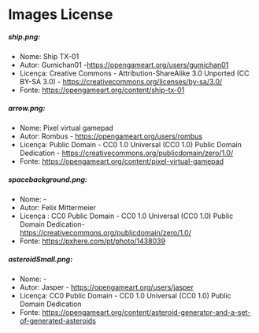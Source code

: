 # Images License

##### ship.png:
* Nome: Ship TX-01 
* Autor: Gumichan01 -https://opengameart.org/users/gumichan01
* Licença: Creative Commons - Attribution-ShareAlike 3.0 Unported (CC BY-SA 3.0) - https://creativecommons.org/licenses/by-sa/3.0/
* Fonte: https://opengameart.org/content/ship-tx-01
##### arrow.png: 
* Nome: Pixel virtual gamepad
* Autor: Rombus - https://opengameart.org/users/rombus
* Licença: Public Domain - CC0 1.0 Universal (CC0 1.0) Public Domain Dedication - https://creativecommons.org/publicdomain/zero/1.0/
* Fonte: https://opengameart.org/content/pixel-virtual-gamepad
##### spacebackground.png:
* Nome: -
* Autor: Felix Mittermeier
* Licença : CC0 Public Domain - CC0 1.0 Universal (CC0 1.0) Public Domain Dedication- https://creativecommons.org/publicdomain/zero/1.0/
* Fonte: https://pxhere.com/pt/photo/1438039

##### asteroidSmall.png:
* Nome: -
* Autor: Jasper - https://opengameart.org/users/jasper 
* Licença: CC0 Public Domain - CC0 1.0 Universal (CC0 1.0) Public Domain Dedication
* Fonte: https://opengameart.org/content/asteroid-generator-and-a-set-of-generated-asteroids
